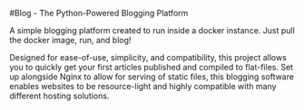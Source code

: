 #Blog - The Python-Powered Blogging Platform


A simple blogging platform created to run inside a docker instance. Just pull the docker image, run, and blog!

Designed for ease-of-use, simplicity, and compatibility, this project allows you to quickly get your first articles
published and compiled to flat-files. Set up alongside Nginx to allow for serving of static files, this blogging software
enables websites to be resource-light and highly compatible with many different hosting solutions.